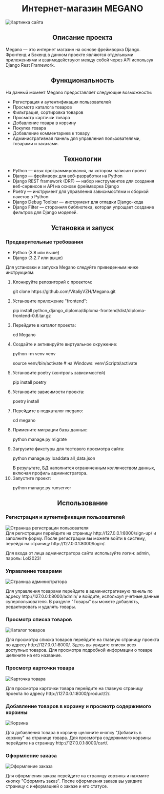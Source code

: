 <h1 style="display: flex; align-items: center; justify-content: center">Интернет-магазин MEGANO</h1>
<img src="./img_for_README/Megano_1.png" alt="Картинка сайта">
<h2 style="display: flex; align-items: center; justify-content: center">
Описание проекта
</h2>
<div>
    <p>
        Megano — это интернет магазин на основе фреймворка Django.
        Фронтенд и Бэкенд в данном проекте являются отдельными приложениями и взаимодействуют между собой 
        через API используя Django Rest Framework.
    </p>
</div>


<h2 style="display: flex; align-items: center; justify-content: center">
Функциональность
</h2>

<p>На данный момент Megano предоставляет следующие возможности:</p>
<ul>
    <li>Регистрация и аутентификация пользователей</li>
    <li>Просмотр каталога товаров</li>
    <li>Фильтрация, сортировка товаров</li>
    <li>Просмотр карточки товара</li>
    <li>Добавление товара в корзину</li>
    <li>Покупка товара</li>
    <li>Добавление комментариев к товару</li>
    <li>Административная панель для управления пользователями, товарами и заказами.</li>

</ul>

<h2 style="display: flex; align-items: center; justify-content: center">
    Технологии
</h2>

<ul>
    <li>Python — язык программирования, на котором написан проект</li>
    <li>Django — фреймворк для веб-разработки на Python</li>
    <li>Django REST framework (DRF) — набор инструментов для создания веб-сервисов и API на основе фреймворка Django</li>
    <li>Poetry — инструмент для управления зависимостями и сборкой пакетов в Python</li>
    <li>Django Debug Toolbar — инструмент для отладки Django-кода</li>
    <li>Django Filter — сторонняя библиотека, которая упрощает создание фильтров для Django моделей.</li>
</ul>


<h2 style="display: flex; align-items: center; justify-content: center">
    Установка и запуск
</h2>

<h3>
    Предварительные требования
</h3>
<ul>
    <li>Python (3.8 или выше)</li>
    <li>Django (3.2.7 или выше)</li>
</ul>

<p>Для установки и запуска Megano следуйте приведенным ниже инструкциям:</p>

<ol>
    <li>
        Клонируйте репозиторий с проектом:
        <p>git clone https://github.com/VitaliyVZH/Megano.git</p>
    </li>
    <li>
        Установите приложение "frontend":
        <p>pip install python_django_diploma/diploma-frontend/dist/diploma-frontend-0.6.tar.gz</p>
    </li>
    <li>Перейдите в каталог проекта:
    <p>cd Megano</p>
</li>
    <li>Создайте и активируйте виртуальное окружение:
    <p>python -m venv venv</p>
    <p>source venv/bin/activate  # на Windows: venv\Scripts\activate</p>
</li>
    <li>Установите poetry (контроль зависимостей)
    <p>pip install poetry</p>
</li>
    <li>Установите зависимости проекта:
    <p>poetry install</p>
</li>
    <li>Перейдите в подкаталог megano:
    <p>cd megano</p>
</li>
    <li>Примените миграции базы данных:
    <p>python manage.py migrate</p>
</li>
    <li>Загрузите фикстуры для тестового просмотра сайта:
    <p>python manage.py loaddata all_data.json</p>
    В результате, БД наполнится ограниченным колличеством данных, включая профиль администратора.
</li>
    <li>Запустите проект:
    <p>python manage.py runserver</p>
</li>
</ol>

<h2 style="display: flex; align-items: center; justify-content: center">Использование</h2>

<h3>Регистрация и аутентификация пользователей</h3>
<div>
<img src="./img_for_README/register_user.png" alt="Страница регистрации пользователя">
</div>
Для регистрации перейдите на страницу http://127.0.0.1:8000/sign-up/ и заполните форму. После регистрации вы можете войти в систему, перейдя на страницу http://127.0.0.1:8000/login/.
<p>Для входа от лица администратора сайта используйте логин: admin, пароль: Lol2023!</p>

<h3>Управление товарами</h3>
<div>
<img src="./img_for_README/administrator.png" alt="Страница администратора">
</div>
<p>Для управления товарами перейдите в административную панель по адресу http://127.0.0.1:8000/admin/ и войдите, используя учетные данные суперпользователя. В разделе "Товары" вы можете добавлять, редактировать и удалять товары.</p>

<h3>Просмотр списка товаров</h3>
<div>
<img src="./img_for_README/catalog.png" alt="Каталог товаров">
</div>
<p>Для просмотра списка товаров перейдите на главную страницу проекта по адресу http://127.0.0.1:8000/. Здесь вы увидите список всех доступных товаров. Для просмотра подробной информации о товаре щелкните на его название.</p>

<h3>Просмотр карточки товара</h3>
<div>
<img src="./img_for_README/product_detail.png" alt="Карточка товара">
</div>
<p>Для просмотра карточки товара перейдите на главную страницу проекта по адресу http://127.0.0.1:8000/product/2/.</p>
<h3>Добавление товаров в корзину и просмотр содержимого корзины</h3>
<img src="./img_for_README/cart.png" alt="Корзина">
<p>Для добавления товара в корзину щелкните кнопку "Добавить в корзину" на странице товара. Для просмотра содержимого корзины перейдите на страницу http://127.0.0.1:8000/cart/.</p>

<h3>Оформление заказа</h3>
<img src="./img_for_README/orders.png" alt="Оформление заказа">
<p>Для оформления заказа перейдите на страницу корзины и нажмите кнопку "Оформить заказ". После оформления заказа вы увидите страницу с информацией о заказе и его статусе.</p>                     
